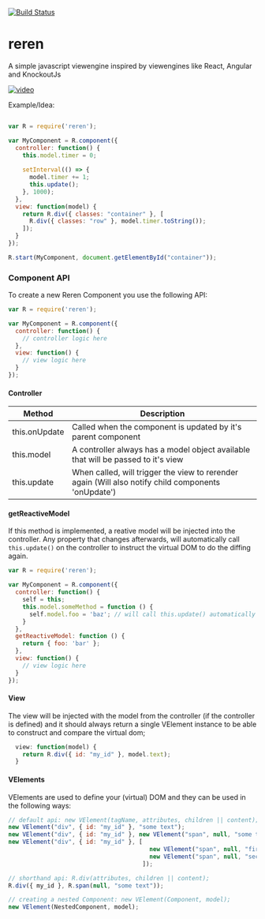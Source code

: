 [![Build Status](https://travis-ci.org/rvdkooy/reren.svg?branch=master)](https://travis-ci.org/rvdkooy/reren)

# reren
A simple javascript viewengine inspired by viewengines like React, Angular and KnockoutJs

[![video](https://img.youtube.com/vi/vFfNagXrx0k/0.jpg)](https://www.youtube.com/watch?v=vFfNagXrx0k)


Example/Idea:

``` javascript

var R = require('reren');

var MyComponent = R.component({
  controller: function() {
    this.model.timer = 0;
    
    setInterval(() => {
      model.timer += 1;
      this.update();
    }, 1000);
  },
  view: function(model) {
    return R.div({ classes: "container" }, [
      R.div({ classes: "row" }, model.timer.toString());
    ]);
  }
});

R.start(MyComponent, document.getElementById("container"));
```

### Component API
To create a new Reren Component you use the following API:
``` javascript
var R = require('reren');

var MyComponent = R.component({
  controller: function() {
    // controller logic here
  },
  view: function() {
    // view logic here
  }
});

```

#### Controller

| Method        | Description                                                                       |               
| ------------- |-----------------------------------------------------------------------------------|
| this.onUpdate | Called when the component is updated by it's parent component                     |
| this.model    | A controller always has a model object available that will be passed to it's view |
| this.update   | When called, will trigger the view to rerender again (Will also notify child components 'onUpdate')|

#### getReactiveModel
If this method is implemented, a reative model will be injected into the controller. Any property that changes afterwards, will automatically call `this.update()` on the controller to instruct the virtual DOM to do the diffing again.

``` javascript
var R = require('reren');

var MyComponent = R.component({
  controller: function() {
    self = this;
    this.model.someMethod = function () {
      self.model.foo = 'baz'; // will call this.update() automatically
    }
  },
  getReactiveModel: function () {
    return { foo: 'bar' };
  },
  view: function() {
    // view logic here
  }
});

```

#### View
The view will be injected with the model from the controller (if the controller is defined) and it should always return a single VElement instance to be able to construct and compare the virtual dom;
``` javascript
  view: function(model) {
    return R.div({ id: "my_id" }, model.text);
  }
```

#### VElements
VElements are used to define your (virtual) DOM and they can be used in the following ways:

``` javascript
// default api: new VElement(tagName, attributes, children || content);
new VElement("div", { id: "my_id" }, "some text");
new VElement("div", { id: "my_id" }, new VElement("span", null, "some text"));
new VElement("div", { id: "my_id" }, [ 
                                        new VElement("span", null, "first"),
                                        new VElement("span", null, "second")
                                      ]);

// shorthand api: R.div(attributes, children || content);
R.div({ my_id }, R.span(null, "some text"));

// creating a nested Component: new VElement(Component, model);
new VElement(NestedComponent, model);

```
